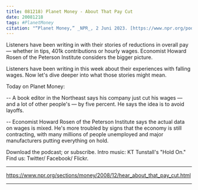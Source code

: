 ```yaml
---
title: 081218) Planet Money - About That Pay Cut
date: 20081218
tags: #PlanetMoney
citation: "“Planet Money,” _NPR_, 2 Juni 2023. [https://www.npr.org/podcasts/510289/planet-money](https://www.npr.org/podcasts/510289/planet-money) (diakses 4 Juni 2023)."
---
```


Listeners have been writing in with their stories of reductions in overall pay — whether in tips, 401k contributions or hourly wages. Economist Howard Rosen of the Peterson Institute considers the bigger picture.

Listeners have been writing in this week about their experiences with falling wages. Now let's dive deeper into what those stories might mean.

Today on Planet Money:

-- A book editor in the Northeast says his company just cut his wages — and a lot of other people's — by five percent. He says the idea is to avoid layoffs.

-- Economist Howard Rosen of the Peterson Institute says the actual data on wages is mixed. He's more troubled by signs that the economy is still contracting, with many millions of people unemployed and major manufacturers putting everything on hold.

Download the podcast; or subscribe. Intro music: KT Tunstall's "Hold On." Find us: Twitter/ Facebook/ Flickr.

----

https://www.npr.org/sections/money/2008/12/hear_about_that_pay_cut.html



----
